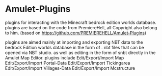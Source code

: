 # Amulet-Plugins
plugins for interacting with the Minecraft bedrock edition worlds database. plugins are based on the code from PremiereHell, all Copyright also belong to him. (based on https://github.com/PREMIEREHELL/Amulet-Plugins) 

plugins are aimed mainly at importing and exporting NBT data to the bedrock Edition worlds database in the form of . nbt files that can be opened via NBT studio. as well as editing in the form of snbt directly in the Amulet Map Editor. plugins include
Edit/Export/Import Map
Edit/Export/Import Portal-Data
Edit/Export/Import Tickingarea
Edit/Export/Import Villages-Data
Edit/Export/Import Mcstructure
